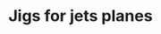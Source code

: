 ---
layout: product
title: "Jigs for jets planes"
price: "5000" 
desc: "Jert Jig 1/32,1/48"
img_path: "/assets/img/VMP018.webp"
brand: "Vertigo"
available: false
special_offer: false
new: false
soon: false
cat: "070000"
subcat: "070300"
subsubcat: "00"
sifra: "VMP018"
popular: false
spec: false
---